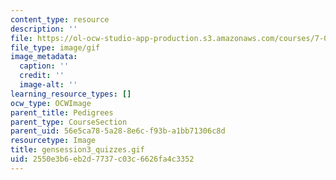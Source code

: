```yaml
---
content_type: resource
description: ''
file: https://ol-ocw-studio-app-production.s3.amazonaws.com/courses/7-01sc-fundamentals-of-biology-fall-2011/2550e3b6eb2d7737c03c6626fa4c3352_gensession3_quizzes.gif
file_type: image/gif
image_metadata:
  caption: ''
  credit: ''
  image-alt: ''
learning_resource_types: []
ocw_type: OCWImage
parent_title: Pedigrees
parent_type: CourseSection
parent_uid: 56e5ca78-5a28-8e6c-f93b-a1bb71306c8d
resourcetype: Image
title: gensession3_quizzes.gif
uid: 2550e3b6-eb2d-7737-c03c-6626fa4c3352
---
```

